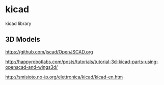 # kicad

kicad library

## 3D Models

https://github.com/jscad/OpenJSCAD.org

http://happyrobotlabs.com/posts/tutorials/tutorial-3d-kicad-parts-using-openscad-and-wings3d/

http://smisioto.no-ip.org/elettronica/kicad/kicad-en.htm
